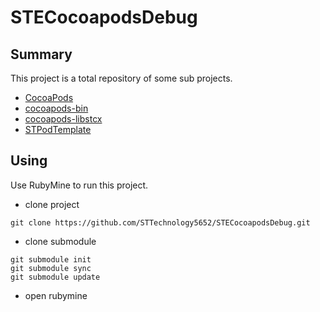 # STECocoapodsDebug

## Summary

This project is a total repository of some sub projects.

- [CocoaPods](https://github.com/CocoaPods/CocoaPods.git)
- [cocoapods-bin](https://github.com/tripleCC/cocoapods-bin.git)
- [cocoapods-libstcx](https://github.com/STTechnology5652/cocoapods-libstcx.git)
- [STPodTemplate](https://github.com/STTechnology5652/STPodTemplate.git)

## Using

Use RubyMine to run this project.

- clone project

```shell
git clone https://github.com/STTechnology5652/STECocoapodsDebug.git
```

- clone submodule

```shell
git submodule init
git submodule sync
git submodule update
```

- open rubymine